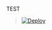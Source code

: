TEST
> [![Deploy](https://www.herokucdn.com/deploy/button.png)](https://dashboard.heroku.com/new?template=https://github.com/italia/spid-saml-check)


